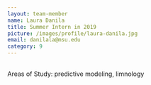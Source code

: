 ```yaml
---
layout: team-member
name: Laura Danila
title: Summer Intern in 2019
picture: /images/profile/laura-danila.jpg
email: danilala@msu.edu
category: 9
---
```


<br/>
Areas of Study: predictive modeling, limnology
<br/>
